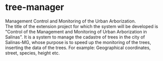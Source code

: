 # tree-manager
 Management Control and Monitoring of the Urban Arborization. <br />
  The title of the extension project for which the system will be developed is "Control of the Management and Monitoring of Urban Arborization in Salinas". It is a system to manage the cadastre of trees in the city of Salinas-MG, whose purpose is to speed up the monitoring of the trees, inserting the data of the trees. For example: Geographical coordinates, street, species, height etc.
